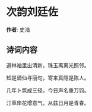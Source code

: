 # 次韵刘廷佐

**作者**: 史浩

## 诗词内容

道林袖里出清新，珠玉离离光照邻。

知是谪仙寻丽句，寄来真隠是陈人。

几年卜筑成三径，今日声名重万钧。

汀草岸花增意气，从兹日月是青春。

